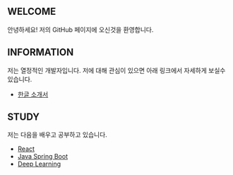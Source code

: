 ## WELCOME

안녕하세요!
저의 GitHub 페이지에 오신것을 환영합니다.

## INFORMATION

저는 열정적인 개발자입니다. 
저에 대해 관심이 있으면 아래 링크에서 자세하게 보실수 있습니다. 


- [한글 소개서](https://flyingmt.github.io/devportfolio/)

## STUDY

저는 다음을 배우고 공부하고 있습니다. 

- [React](https://github.com/flyingmt/flyingmt.github.io/edit/master/study/study02.md)
- [Java Spring Boot](https://github.com/flyingmt/flyingmt.github.io/edit/master/study/java-spring-boot.md)
- [Deep Learning](https://github.com/flyingmt/flyingmt.github.io/edit/master/study/study03.md)


